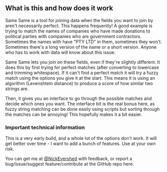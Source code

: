 ## What is this and how does it work

Same Same is a tool for joining data when the fields you want to join by aren't necessarily perfect. This happens frequently! A good example is trying to match the names of companies who have made donations to political parties with companies who are government contractors. Sometimes the names with have "PTY LTD" in them, sometimes they won't. Sometimes there's a long version of the name or a short version. Anyone who has to work with data will know about this issue.

Same Same lets you join on these fields, even if they're slightly different. It does this by first trying for perfect matches (after converting to lowercase and trimming whitespace). If it can't find a perfect match it will try a fuzzy match using the options you give it at the start. This means it is using an algorithm (Levenshtein distance) to produce a score of how similar two strings are.

Then, it gives you an interface to go through the possible matches and decide which ones you want. The interface bit is the real bonus here, as fuzzy string matching can be done easily using scripts but sorting through the matches can be annoying! This hopefully makes it a bit easier.

### Important technical information

This is a very early build, and a whole lot of the options don't work. It will get better over time - I want to add a bunch of features. Use at your own risk.

You can get me at [@NickEvershed](https://twitter.com/NickEvershed) with feedback, or report a bug/issue/suggest feature/contribute at the GitHub repo here.